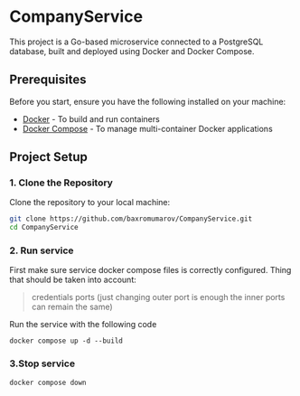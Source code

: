 # CompanyService

This project is a Go-based microservice connected to a PostgreSQL database, built and deployed using Docker and Docker Compose.

## Prerequisites

Before you start, ensure you have the following installed on your machine:

- [Docker](https://www.docker.com/get-started) - To build and run containers
- [Docker Compose](https://docs.docker.com/compose/) - To manage multi-container Docker applications

## Project Setup

### 1. Clone the Repository

Clone the repository to your local machine:

```bash
git clone https://github.com/baxromumarov/CompanyService.git
cd CompanyService
```

### 2. Run service
First make sure service docker compose files is correctly configured. 
Thing that should be taken into account: 
> credentials
> ports (just changing outer port is enough the inner ports can remain the same)

Run the service with the following code
```
docker compose up -d --build
```

### 3.Stop service
```
docker compose down
```